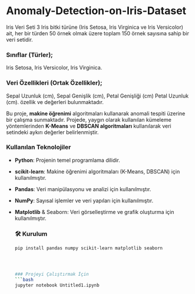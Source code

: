 # Anomaly-Detection-on-Iris-Dataset
Iris Veri Seti 3 Iris bitki türüne (Iris Setosa, Iris Virginica ve Iris Versicolor) ait, her bir türden 50 örnek olmak üzere toplam 150 örnek sayısına sahip bir veri setidir.

### Sınıflar (Türler);
Iris Setosa,
Iris Versicolor,
Iris Virginica.

### Veri Özellikleri (Ortak Özellikler);
Sepal Uzunluk (cm),
Sepal Genişlik (cm),
Petal Genişliği (cm)
Petal Uzunluk (cm).
özellik ve değerleri bulunmaktadır.

Bu proje, **makine öğrenimi** algoritmaları kullanarak anomali tespiti üzerine bir çalışma sunmaktadır. Projede, yaygın olarak kullanılan kümeleme yöntemlerinden **K-Means** ve **DBSCAN algoritmaları** kullanılarak veri setindeki aykırı değerler belirlenmiştir.

### Kullanılan Teknolojiler

- **Python**: Projenin temel programlama dilidir.
- **scikit-learn**: Makine öğrenimi algoritmaları (K-Means, DBSCAN) için kullanılmıştır.
- **Pandas**: Veri manipülasyonu ve analizi için kullanılmıştır.
- **NumPy**: Sayısal işlemler ve veri yapıları için kullanılmıştır.
- **Matplotlib** & Seaborn: Veri görselleştirme ve grafik oluşturma için kullanılmıştır.

  ### 🛠️ Kurulum
  
  ```bash
  pip install pandas numpy scikit-learn matplotlib seaborn


  

  ### Projeyi Çalıştırmak İçin
  ```bash
  jupyter notebook Untitled1.ipynb
